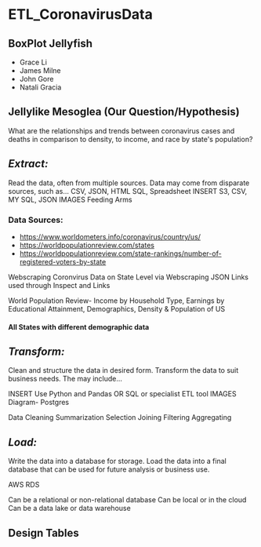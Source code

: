 # ETL_CoronavirusData

## BoxPlot Jellyfish
- Grace Li
- James Milne
- John Gore
- Natali Gracia

## Jellylike Mesoglea (Our Question/Hypothesis)
What are the relationships and trends between coronavirus cases and deaths in comparison to density, to income, and race by state's population?

## _Extract:_
Read the data, often from multiple sources.
Data may come from disparate sources, such as... CSV, JSON, HTML SQL, Spreadsheet
INSERT S3, CSV, MY SQL, JSON IMAGES
Feeding Arms

### Data Sources:
- https://www.worldometers.info/coronavirus/country/us/
- https://worldpopulationreview.com/states
- https://worldpopulationreview.com/state-rankings/number-of-registered-voters-by-state

Webscraping Coronvirus Data on State Level via 
Webscraping JSON Links used through Inspect and Links

World Population Review- 
Income by Household Type,
Earnings by Educational Attainment,
Demographics,
Density & Population of US


#### All States with different demographic data


## _Transform:_
Clean and structure the data in desired form.
Transform the data to suit business needs. The may include...

INSERT Use Python and Pandas OR SQL or specialist ETL tool  IMAGES
Diagram- Postgres

Data Cleaning
Summarization
Selection
Joining
Filtering
Aggregating


## _Load:_
Write the data into a database for storage.
Load the data into a final database that can be used for future analysis or business use.

AWS RDS

Can be a relational or non-relational database
Can be local or in the cloud
Can be a data lake or data warehouse

Design Tables
---------